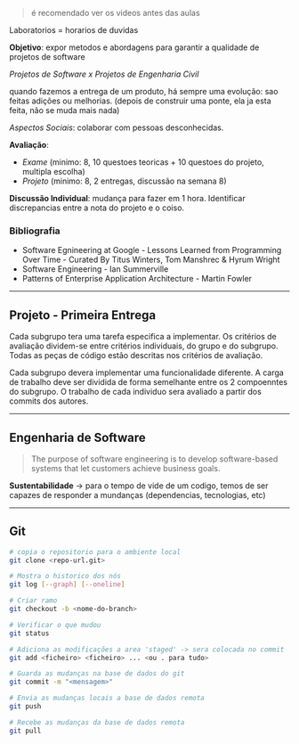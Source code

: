 
> é recomendado ver os videos antes das aulas

Laboratorios = horarios de duvidas

__Objetivo__: expor metodos e abordagens para garantir a qualidade de projetos de software


_Projetos de Software x Projetos de Engenharia Civil_

quando fazemos a entrega de um produto, há sempre uma evolução: sao feitas adições ou melhorias. (depois de construir uma ponte, ela ja esta feita, não se muda mais nada)


_Aspectos Sociais_: colaborar com pessoas desconhecidas.


__Avaliação__: 
- _Exame_ (minimo: 8, 10 questoes teoricas + 10 questoes do projeto, multipla escolha)
- _Projeto_ (minimo: 8, 2 entregas, discussão na semana 8)


__Discussão Individual__: mudança para fazer em 1 hora. Identificar discrepancias entre a nota do projeto e o coiso.

### Bibliografia

- Software Egnineering at Google - Lessons Learned from Programming Over Time - Curated By Titus Winters, Tom Manshrec & Hyrum Wright
- Software Engineering - Ian Summerville
- Patterns of Enterprise Application Architecture - Martin Fowler

---

## Projeto - Primeira Entrega

Cada subgrupo tera uma tarefa especifica a implementar. Os critérios de avaliação dividem-se entre critérios individuais, do grupo e do subgrupo. Todas as peças de código estão descritas nos critérios de avaliação.

Cada subgrupo devera implementar uma funcionalidade diferente. A carga de trabalho deve ser dividida de forma semelhante entre os 2 compoenntes do subgrupo. O trabalho de cada individuo sera avaliado a partir dos commits dos autores.


---

## Engenharia de Software

> The purpose of software engineering is to develop software-based systems that let customers achieve business goals.

__Sustentabilidade__ -> para o tempo de vide de um codigo, temos de ser capazes de responder a mundanças (dependencias, tecnologias, etc)

---

## Git

```bash
# copia o repositorio para o ambiente local
git clone <repo-url.git>
```

```bash
# Mostra o historico dos nós
git log [--graph] [--oneline]
```

```bash
# Criar ramo
git checkout -b <nome-do-branch>
```

```bash
# Verificar o que mudou
git status
```

```bash
# Adiciona as modificações a area 'staged' -> sera colocada no commit
git add <ficheiro> <ficheiro> ... <ou . para tudo>
```

```bash
# Guarda as mudanças na base de dados do git
git commit -m "<mensagem>"
```

```bash
# Envia as mudanças locais a base de dados remota
git push
```

```bash
# Recebe as mudanças da base de dados remota
git pull
```

